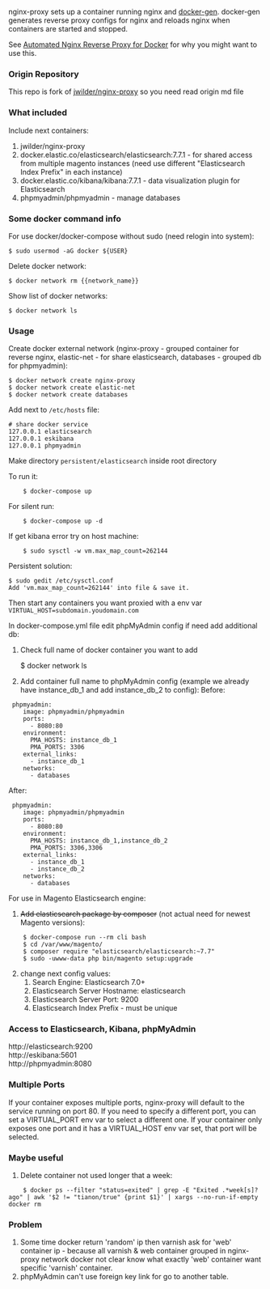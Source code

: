 
nginx-proxy sets up a container running nginx and [docker-gen][1].  docker-gen generates reverse proxy configs for nginx and reloads nginx when containers are started and stopped.

See [Automated Nginx Reverse Proxy for Docker][2] for why you might want to use this.

### Origin Repository

This repo is fork of [jwilder/nginx-proxy][origin-repo] so you need read origin md file

### What included

Include next containers:
1. jwilder/nginx-proxy
2. docker.elastic.co/elasticsearch/elasticsearch:7.7.1 - for shared access from multiple magento instances (need use different "Elasticsearch Index Prefix" in each instance)
3. docker.elastic.co/kibana/kibana:7.7.1 - data visualization plugin for Elasticsearch
4. phpmyadmin/phpmyadmin - manage databases

### Some docker command info

For use docker/docker-compose without sudo (need relogin into system):

    $ sudo usermod -aG docker ${USER}

Delete docker network:

    $ docker network rm {{network_name}}

Show list of docker networks:

    $ docker network ls

### Usage

Create docker external network (nginx-proxy - grouped container for reverse nginx, elastic-net - for share elasticsearch, databases - grouped db for phpmyadmin):

    $ docker network create nginx-proxy
    $ docker network create elastic-net
    $ docker network create databases

Add next to `/etc/hosts` file:
```
# share docker service
127.0.0.1 elasticsearch
127.0.0.1 eskibana
127.0.0.1 phpmyadmin
```

Make directory `persistent/elasticsearch` inside root directory

To run it:
```shell
    $ docker-compose up
```
For silent run:
```shell
    $ docker-compose up -d
```
If get kibana error try on host machine:
```shell
    $ sudo sysctl -w vm.max_map_count=262144
```
Persistent solution:

    $ sudo gedit /etc/sysctl.conf
    Add 'vm.max_map_count=262144' into file & save it.
    
Then start any containers you want proxied with a env var `VIRTUAL_HOST=subdomain.youdomain.com`

In docker-compose.yml file edit phpMyAdmin config if need add additional db:
1. Check full name of docker container you want to add

    $ docker network ls

2. Add container full name to phpMyAdmin config (example we already have instance_db_1 and add instance_db_2 to config):
Before:
```
 phpmyadmin:
    image: phpmyadmin/phpmyadmin
    ports:
      - 8080:80
    environment:
      PMA_HOSTS: instance_db_1
      PMA_PORTS: 3306
    external_links:
      - instance_db_1
    networks:
      - databases
```
After:
```
 phpmyadmin:
    image: phpmyadmin/phpmyadmin
    ports:
      - 8080:80
    environment:
      PMA_HOSTS: instance_db_1,instance_db_2
      PMA_PORTS: 3306,3306
    external_links:
      - instance_db_1
      - instance_db_2
    networks:
      - databases
```

For use in Magento Elasticsearch engine:  
1) ~~Add elasticsearch package by composer~~ (not actual need for newest Magento versions):
```shell
    $ docker-compose run --rm cli bash
    $ cd /var/www/magento/
    $ composer require "elasticsearch/elasticsearch:~7.7"
    $ sudo -uwww-data php bin/magento setup:upgrade
```
2) change next config values:
    1. Search Engine: Elasticsearch 7.0+
    2. Elasticsearch Server Hostname: elasticsearch
    3. Elasticsearch Server Port: 9200
    4. Elasticsearch Index Prefix - must be unique

### Access to Elasticsearch, Kibana, phpMyAdmin

http://elasticsearch:9200  
http://eskibana:5601  
http://phpmyadmin:8080  

### Multiple Ports

If your container exposes multiple ports, nginx-proxy will default to the service running on port 80.  If you need to specify a different port, you can set a VIRTUAL_PORT env var to select a different one.  If your container only exposes one port and it has a VIRTUAL_HOST env var set, that port will be selected.

### Maybe useful

1. Delete container not used longer that a week:
```
    $ docker ps --filter "status=exited" | grep -E "Exited .*week[s]? ago" | awk '$2 != "tianon/true" {print $1}' | xargs --no-run-if-empty docker rm
```

### Problem

1. Some time docker return 'random' ip then varnish ask for 'web' container ip - because all varnish & web container grouped in nginx-proxy network docker not clear know what exactly 'web' container want specific 'varnish' container.
2. phpMyAdmin can't use foreign key link for go to another table.

  [1]: https://github.com/jwilder/docker-gen
  [2]: http://jasonwilder.com/blog/2014/03/25/automated-nginx-reverse-proxy-for-docker/
  [origin-repo]: https://github.com/jwilder/nginx-proxy